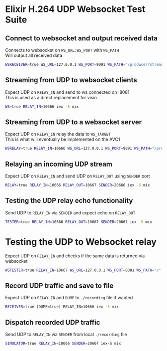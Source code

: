 # Elixir H.264 UDP Websocket Test Suite

## Connect to websocket and output received data
Connects to websocket on `WS_URL:WS_PORT` with `WS_PATH`    
Will output all received data

```bash
WSRECEIVER=true WS_URL=127.0.0.1 WS_PORT=9091 WS_PATH="/producer?stream_id=test" iex -S mix
```


## Streaming from UDP to websocket clients
Expect UDP on `RELAY_IN` and send to ws connected on :8081    
This is used as a direct replacement for visio

```bash
WS=true RELAY_IN=10666 iex -S mix
```

## Streaming from UDP to a websocket server
Expect UDP on `RELAY_IN` relay the data to `WS_TARGET`    
This is what will eventually be implemented on the AVC1

```bash
WSRELAY=true RELAY_IN=10666 WS_URL=127.0.0.1 WS_PORT=9091 WS_PATH="/producer?stream_id=test" iex -S mix
```

## Relaying an incoming UDP stream
Expect UDP on `RELAY_IN` and send UDP on `RELAY_OUT` using `SENDER` port

```bash
RELAY=true RELAY_IN=10666 RELAY_OUT=10667 SENDER=20666 iex -S mix
```

## Testing the UDP relay echo functionality
Send UDP to `RELAY_IN` via `SENDER` and expect echo on `RELAY_OUT`

```bash
TESTER=true RELAY_IN=10666 RELAY_OUT=10667 SENDER=20667 iex -S mix
```


# Testing the UDP to Websocket relay
Expect UDP on `RELAY_IN` and checks if the same data is returned via websocket
```bash
WSTESTER=true RELAY_IN=10667 WS_URL=127.0.0.1 WS_PORT=8081 WS_PATH="/" iex -S mix
```

## Record UDP traffic and save to file
Expect UDP on `RELAY_IN` and `DUMP` to `./recording` file if wanted

```bash
RECEIVER=true [DUMP=true] RELAY_IN=10666 iex -S mix
```

## Dispatch recorded UDP traffic
Send UDP to `RELAY_IN` via `SENDER` from local `./recording` file

```bash
SIMULATOR=true RELAY_IN=10666 SENDER=20667 iex-S mix
```
